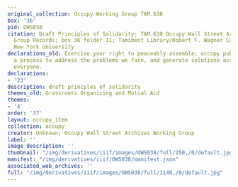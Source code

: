 ```yaml
---
original_collection: Occupy Working Group TAM.630
box: '36'
pid: OWS038
citation: Draft Principles of Solidarity; TAM.630 Occupy Wall Street Archives Working
  Group Records; box 36 folder 11; Tamiment Library/Robert F. Wagner Labor Archives,
  New York University
declarations_old: Exercise your right to peaceably assemble; occupy public space;  create
  a process to address the problems we face, and generate solutions accessible to
  everyone.
declarations:
- '23'
description: draft princples of solidarity
themes_old: Grassroots Organizing and Mutual Aid
themes:
- '4'
order: '37'
layout: occupy_item
collection: occupy
creator: Unknown; Occupy Wall Street Archives Working Group
label: ''
image_description: ''
thumbnail: "/img/derivatives/iiif/images/OWS038/full/250,/0/default.jpg"
manifest: "/img/derivatives/iiif/OWS038/manifest.json"
associated_web_archives: ''
full: "/img/derivatives/iiif/images/OWS038/full/1140,/0/default.jpg"
---
```

